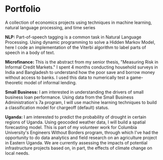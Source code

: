 # Portfolio
A collection of economics projects using techniques in machine learning, natural language processing, and time series


**NLP:**  Part-of-speech tagging is a common task in Natural Language Processing. Using dynamic programming to solve a Hidden Markov Model, here I code an implementation of the Viterbi algorithm to label parts of speech in a body of text.

**Microfinance:**  This is the abstract from my senior thesis, "Measuring Risk in Informal Credit Markets." I spent 4 months conducting household surveys in India and Bangladesh to understand how the poor save and borrow money without access to banks. I used this data to numerically test a game-theoretic model of informal lending.

**Small Business:**  I am interested in understanding the drivers of small business loan performance. Using data from the Small Business Administration's 7a program, I will use machine learning techniques to build a classification model for chargeoff (default) status.

**Uganda:**  I am interested to predict the probability of drought in certain regions of Uganda. Using geocoded weather data, I will build a spatial forecasting model. This is part of my volunteer work for Columbia University's Engineers Without Borders program, through which I've had the opportunity to do data analytics and field research on an agriculture project in Eastern Uganda. We are currently assessing the impacts of potential infrastructure projects based on, in part, the effects of climate change on local needs.

